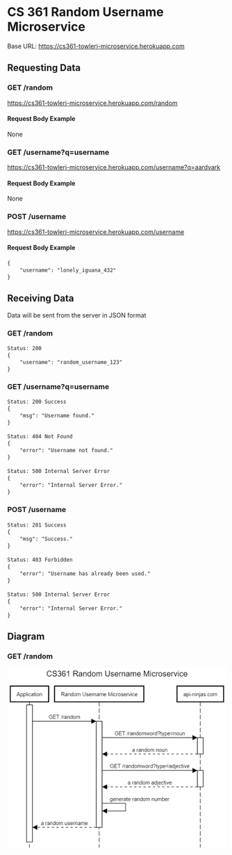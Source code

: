 # CS 361 Random Username Microservice

Base URL: https://cs361-towlerj-microservice.herokuapp.com

## Requesting Data

### GET /random

https://cs361-towlerj-microservice.herokuapp.com/random

#### Request Body Example
None

### GET /username?q=username

https://cs361-towlerj-microservice.herokuapp.com/username?q=aardvark

#### Request Body Example
None

### POST /username

https://cs361-towlerj-microservice.herokuapp.com/username

#### Request Body Example

```http request
{
    "username": "lonely_iguana_432"
}
```

## Receiving Data

Data will be sent from the server in JSON format

### GET /random

```http request
Status: 200
{
    "username": "random_username_123"
}
```

### GET /username?q=username

```http request
Status: 200 Success
{
    "msg": "Username found."
}

Status: 404 Not Found
{
    "error": "Username not found."
}

Status: 500 Internal Server Error
{
    "error": "Internal Server Error."
}
```

### POST /username

```http request
Status: 201 Success
{
    "msg": "Success."
}

Status: 403 Forbidden
{
    "error": "Username has already been used."
}

Status: 500 Internal Server Error
{
    "error": "Internal Server Error."
}
```

## Diagram

### GET /random
![img.png](img.png)